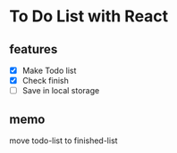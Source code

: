 # To Do List with React

## features
- [x] Make Todo list
- [x] Check finish
- [ ] Save in local storage

## memo

move todo-list to finished-list